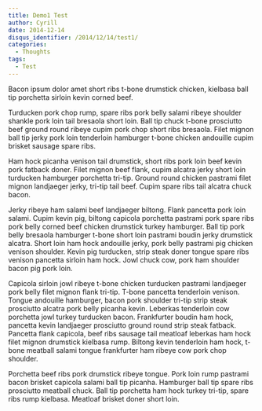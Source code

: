 ```yaml
---
title: Demo1 Test
author: Cyrill
date: 2014-12-14
disqus_identifier: /2014/12/14/test1/
categories:
  - Thoughts
tags:
  - Test
---
```


Bacon ipsum dolor amet short ribs t-bone drumstick chicken, kielbasa ball tip porchetta sirloin kevin corned beef. 
<!--more-->
Turducken pork chop rump, spare ribs pork belly salami ribeye shoulder shankle pork loin tail bresaola short loin. Ball tip chuck t-bone prosciutto beef ground round ribeye cupim pork chop short ribs bresaola. Filet mignon ball tip jerky pork loin tenderloin hamburger t-bone chicken andouille cupim brisket sausage spare ribs.

Ham hock picanha venison tail drumstick, short ribs pork loin beef kevin pork fatback doner. Filet mignon beef flank, cupim alcatra jerky short loin turducken hamburger porchetta tri-tip. Ground round chicken pastrami filet mignon landjaeger jerky, tri-tip tail beef. Cupim spare ribs tail alcatra chuck bacon.

Jerky ribeye ham salami beef landjaeger biltong. Flank pancetta pork loin salami. Cupim kevin pig, biltong capicola porchetta pastrami pork spare ribs pork belly corned beef chicken drumstick turkey hamburger. Ball tip pork belly bresaola hamburger t-bone short loin pastrami boudin jerky drumstick alcatra. Short loin ham hock andouille jerky, pork belly pastrami pig chicken venison shoulder. Kevin pig turducken, strip steak doner tongue spare ribs venison pancetta sirloin ham hock. Jowl chuck cow, pork ham shoulder bacon pig pork loin.

Capicola sirloin jowl ribeye t-bone chicken turducken pastrami landjaeger pork belly filet mignon flank tri-tip. T-bone pancetta tenderloin venison. Tongue andouille hamburger, bacon pork shoulder tri-tip strip steak prosciutto alcatra pork belly picanha kevin. Leberkas tenderloin cow porchetta jowl turkey turducken bacon. Frankfurter boudin ham hock, pancetta kevin landjaeger prosciutto ground round strip steak fatback. Pancetta flank capicola, beef ribs sausage tail meatloaf leberkas ham hock filet mignon drumstick kielbasa rump. Biltong kevin tenderloin ham hock, t-bone meatball salami tongue frankfurter ham ribeye cow pork chop shoulder.

Porchetta beef ribs pork drumstick ribeye tongue. Pork loin rump pastrami bacon brisket capicola salami ball tip picanha. Hamburger ball tip spare ribs prosciutto meatball chuck. Ball tip porchetta ham hock turkey tri-tip, spare ribs rump kielbasa. Meatloaf brisket doner short loin.
